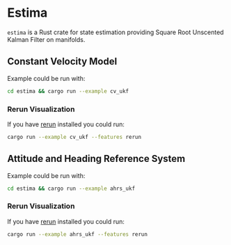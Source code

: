 # Estima

`estima` is a Rust crate for state estimation providing Square Root Unscented Kalman Filter
on manifolds.

## Constant Velocity Model

Example could be run with:

```bash
cd estima && cargo run --example cv_ukf
```

### Rerun Visualization

If you have [rerun](https://rerun.io/) installed you could run:

```bash
cargo run --example cv_ukf --features rerun
```

## Attitude and Heading Reference System

Example could be run with:

```bash
cd estima && cargo run --example ahrs_ukf
```

### Rerun Visualization

If you have [rerun](https://rerun.io/) installed you could run:

```bash
cargo run --example ahrs_ukf --features rerun
```
